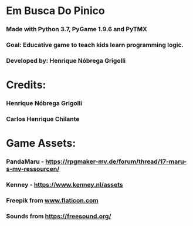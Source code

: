 # Em Busca Do Pinico
### Made with Python 3.7, PyGame 1.9.6 and PyTMX

### Goal: Educative game to teach kids learn programming logic. 

### Developed by: Henrique Nóbrega Grigolli

# Credits:

### Henrique Nóbrega Grigolli
### Carlos Henrique Chilante

# Game Assets:

### PandaMaru - https://rpgmaker-mv.de/forum/thread/17-maru-s-mv-ressourcen/

### Kenney - https://www.kenney.nl/assets

### Freepik from www.flaticon.com

### Sounds from https://freesound.org/




